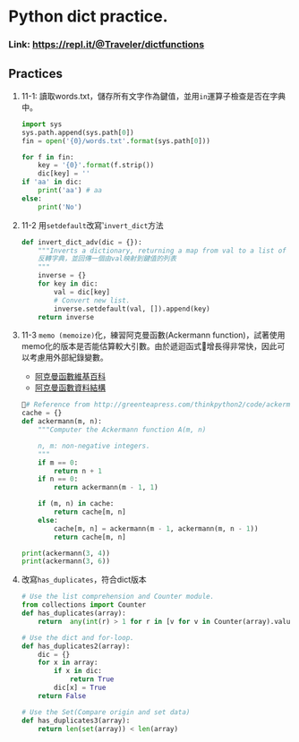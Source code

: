 # Python dict practice.
### Link: https://repl.it/@Traveler/dictfunctions

## Practices
1. 11-1: 讀取words.txt，儲存所有文字作為鍵值，並用`in`運算子檢查是否在字典中。
    ```python
    import sys
    sys.path.append(sys.path[0])
    fin = open('{0}/words.txt'.format(sys.path[0]))

    for f in fin:
        key = '{0}'.format(f.strip())
        dic[key] = ''
    if 'aa' in dic:
        print('aa') # aa
    else:
        print('No')
    ```
2. 11-2 用`setdefault`改寫‵`invert_dict`方法
    ```python
    def invert_dict_adv(dic = {}):
        """Inverts a dictionary, returning a map from val to a list of keys.
        反轉字典，並回傳一個由val映射到鍵值的列表
        """
        inverse = {}
        for key in dic:
            val = dic[key]
            # Convert new list.
            inverse.setdefault(val, []).append(key)
        return inverse
    ```
3. 11-3 `memo (memoize)`化，練習阿克曼函數(Ackermann function)，試著使用memo化的版本是否能估算較大引數。由於遞迴函式增長得非常快，因此可以考慮用外部紀錄變數。
    * [阿克曼函數維基百科](https://zh.wikipedia.org/wiki/%E9%98%BF%E5%85%8B%E6%9B%BC%E5%87%BD%E6%95%B8)
    * [阿克曼函數資料結構](http://notepad.yehyeh.net/Content/DS/CH02/7.php)

    ```python
    # Reference from http://greenteapress.com/thinkpython2/code/ackermann_memo.py
    cache = {}
    def ackermann(m, n):
        """Computer the Ackermann function A(m, n)

        n, m: non-negative integers.
        """
        if m == 0:
            return n + 1
        if n == 0:
            return ackermann(m - 1, 1)

        if (m, n) in cache:
            return cache[m, n]
        else:
            cache[m, n] = ackermann(m - 1, ackermann(m, n - 1))
            return cache[m, n]

    print(ackermann(3, 4))
    print(ackermann(3, 6))
    ```
4. 改寫`has_duplicates`，符合dict版本
    ```python
    # Use the list comprehension and Counter module.
    from collections import Counter
    def has_duplicates(array):
        return  any(int(r) > 1 for r in [v for v in Counter(array).values()])

    # Use the dict and for-loop.
    def has_duplicates2(array):
        dic = {}
        for x in array:
            if x in dic:
                return True
            dic[x] = True
        return False

    # Use the Set(Compare origin and set data)
    def has_duplicates3(array):
        return len(set(array)) < len(array)
    ```
